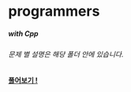 # programmers
##### with *Cpp*
  ###### 문제 별 설명은 해당 폴더 안에 있습니다.
**[풀어보기 !](https://programmers.co.kr/learn/challenges)**


